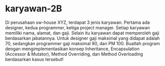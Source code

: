 # karyawan-2B
Di perusahaan sw-house XYZ, terdapat 3 jenis karyawan.
Pertama ada designer, kedua programmer, ketiga project manager.
Setiap karyawan memiliki nama, alamat, dan gaji. Selain itu karyawan dapat memperoleh gaji berdasarkan jabatannya.
Untuk designer gaji maksimal yang didapat adalah 70, sedangkan programmer gaji maksimal 90, dan PM 100.
Buatlah program dengan mengimplementasikan konsep Inheritance, Encapsulation (Accessor & Mutator), Method Overriding, dan Method Overloading berdasarkan kasus tersebut!
